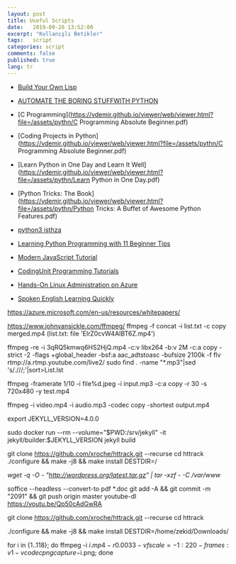 ```yaml
---
layout: post
title: Useful Scripts
date:   2019-09-26 13:52:00
excerpt: "Kullanışlı Betikler"
tags:   script 
categories: script
comments: false
published: true
lang: tr
---
```



 
*  [Build Your Own Lisp](https://vdemir.github.io/viewer/web/viewer.html?file=/assets/lisp-c/Build-Your-Own-Lisp.pdf)
 
*  [AUTOMATE THE BORING STUFFWITH PYTHON](https://vdemir.github.io/viewer/web/viewer.html?file=/assets/pythn/automate-the-boring-stuff-with-python-2015-.pdf)
*  [C Programming](https://vdemir.github.io/viewer/web/viewer.html?file=/assets/pythn/C Programming Absolute Beginner.pdf)
*  [Coding Projects in Python](https://vdemir.github.io/viewer/web/viewer.html?file=/assets/pythn/C Programming Absolute Beginner.pdf)
*  [Learn Python in One Day and Learn It Well](https://vdemir.github.io/viewer/web/viewer.html?file=/assets/pythn/Learn Python in One Day.pdf)
*  [Python Tricks: The Book](https://vdemir.github.io/viewer/web/viewer.html?file=/assets/pythn/Python Tricks: A Buffet of Awesome Python Features.pdf)

*  [python3 isthza](https://vdemir.github.io/viewer/web/viewer.html?file=https://vdemir.github.io/assets/istihza/python3.pdf)
*  [Learning Python Programming with 11 Beginner Tips](https://vdemir.github.io/viewer/web/viewer.html?file=https://vdemir.github.io/assets/pythn/Learning-Tips.pdf)
*  [Modern JavaScript Tutorial](https://javascript.info)
*  [CodingUnit Programming Tutorials](https://www.codingunit.com/)
*  [Hands-On Linux Administration on Azure](https://www.codingunit.com/)


<div class="teaser clearfix"></div>



*  [Spoken English Learning Quickly](https://vdemir.github.io/viewer/web/viewer.html?file=/assets/lg/spoken-english-laerning-quickly.pdf)

https://azure.microsoft.com/en-us/resources/whitepapers/

  https://www.johnvansickle.com/ffmpeg/
ffmpeg -f concat -i list.txt -c copy merged.mp4 (list.txt: file 'EIrZ0cvW4AIBT6Z.mp4')


  ffmpeg -re -i 3qRQ5kmwq6HS2HjQ.mp4 -c:v libx264 -b:v 2M -c:a copy -strict -2 -flags +global_header -bsf:a aac_adtstoasc -bufsize 2100k -f flv rtmp://a.rtmp.youtube.com/live2/
sudo find . -name "*.mp3"|sed 's/\.\///;'|sort>List.lst

ffmpeg -framerate 1/10 -i file%d.jpeg -i input.mp3  -c:a copy  -r 30 -s 720x480 -y test.mp4

ffmpeg -i video.mp4 -i audio.mp3 -codec copy -shortest output.mp4

export JEKYLL_VERSION=4.0.0

sudo docker run --rm   --volume="$PWD:/srv/jekyll"   -it jekyll/builder:$JEKYLL_VERSION   jekyll build


git clone https://github.com/xroche/httrack.git --recurse
cd httrack
./configure && make -j8 && make install DESTDIR=/

*wget -q -O - "http://wordpress.org/latest.tar.gz" | tar -xzf - -C /var/www*

soffice --headless --convert-to pdf *.doc
git add -A &&  git commit -m "2091" && git push origin master
youtube-dl https://youtu.be/Qp50cAdGwRA


git clone https://github.com/xroche/httrack.git --recurse
cd httrack

./configure && make -j8 && make install DESTDIR=/home/zekid/Downloads/

for i in {1..118}; do ffmpeg -i $i.mp4 -r 0.0033 -vf scale=-1:220 -frames:v 1 -vcodec png capture-$i.png; done

